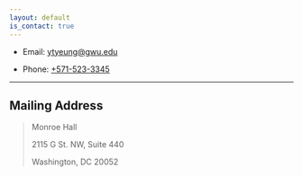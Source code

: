 ```yaml
---
layout: default
is_contact: true
---
```


* Email: [ytyeung@gwu.edu](mailto:ytyeung@gwu.edu)

* Phone: [+571-523-3345](tel:+571-523-3345)

---

## Mailing Address

> Monroe Hall
>
> 2115 G St. NW, Suite 440
>
> Washington, DC 20052

